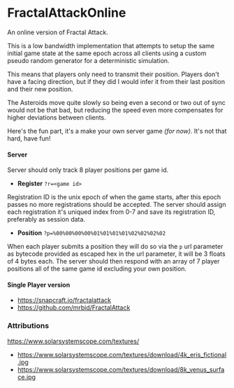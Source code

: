 # FractalAttackOnline
An online version of Fractal Attack.

This is a low bandwidth implementation that attempts to setup the same initial game state at the same epoch across all clients using a custom pseudo random generator for a deterministic simulation.

This means that players only need to transmit their position. Players don't have a facing direction, but if they did I would infer it from their last position and their new position.

The Asteroids move quite slowly so being even a second or two out of sync would not be that bad, but reducing the speed even more compensates for higher deviations between clients.

Here's the fun part, it's a make your own server game *(for now)*. It's not that hard, have fun!

#### Server
Server should only track 8 player positions per game id.

- **Register** `?r=<game id>`
  
Registration ID is the unix epoch of when the game starts, after this epoch passes no more registrations should be accepted. The server should assign each registration it's uniqued index from 0-7 and save its registration ID, preferably as session data.
- **Position** `?p=%00%00%00%00%01%01%01%01%02%02%02%02`
  
When each player submits a position they will do so via the `p` url parameter as bytecode provided as escaped hex in the url parameter, it will be 3 floats of 4 bytes each. The server should then respond with an array of 7 player positions all of the same game id excluding your own position.

#### Single Player version
- https://snapcraft.io/fractalattack
- https://github.com/mrbid/FractalAttack

### Attributions
https://www.solarsystemscope.com/textures/
- https://www.solarsystemscope.com/textures/download/4k_eris_fictional.jpg
- https://www.solarsystemscope.com/textures/download/8k_venus_surface.jpg
